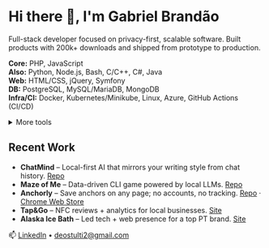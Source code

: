 # Hi there 👋, I'm Gabriel Brandão

Full-stack developer focused on privacy-first, scalable software. Built products with 200k+ downloads and shipped from prototype to production.

**Core:** PHP, JavaScript  
**Also:** Python, Node.js, Bash, C/C++, C#, Java  
**Web:** HTML/CSS, jQuery, Symfony  
**DB:** PostgreSQL, MySQL/MariaDB, MongoDB  
**Infra/CI:** Docker, Kubernetes/Minikube, Linux, Azure, GitHub Actions (CI/CD)

<details>
  <summary>More tools</summary>
  XAMPP, .NET, Android Studio, Unity, Unreal, Blender, Git, FileZilla, Ubuntu, Kali, Windows
</details>

## Recent Work
- **ChatMind** – Local-first AI that mirrors your writing style from chat history. [Repo](https://github.com/bakill3/chatmind)
- **Maze of Me** – Data-driven CLI game powered by local LLMs. [Repo](https://github.com/bakill3/maze-of-me)
- **Anchorly** – Save anchors on any page; no accounts, no tracking. [Repo](https://github.com/bakill3/anchorly) · [Chrome Web Store](https://chromewebstore.google.com/detail/anchorly/gkidejbpflnmjbdkpmpfehchlamchhej)
- **Tap&Go** – NFC reviews + analytics for local businesses. [Site](https://tapgotech.com/)
- **Alaska Ice Bath** – Led tech + web presence for a top PT brand. [Site](https://alaskarecover.com/)

📫 [LinkedIn](https://www.linkedin.com/in/gabriel-brandao-2000-pt/) • deostulti2@gmail.com
